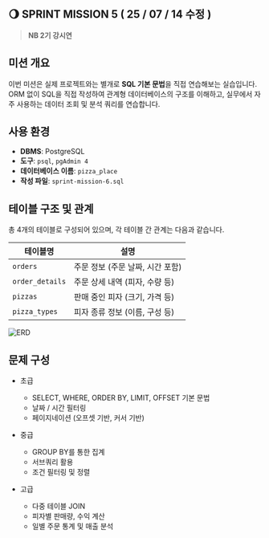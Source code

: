 ## 🌖 SPRINT MISSION 5 ( 25 / 07 / 14 수정 )  
> **NB 2기 강시연**

## 미션 개요

이번 미션은 실제 프로젝트와는 별개로 **SQL 기본 문법**을 직접 연습해보는 실습입니다.  
ORM 없이 SQL을 직접 작성하여 관계형 데이터베이스의 구조를 이해하고, 실무에서 자주 사용하는 데이터 조회 및 분석 쿼리를 연습합니다.


## 사용 환경

- **DBMS**: PostgreSQL  
- **도구**: `psql`, `pgAdmin 4`  
- **데이터베이스 이름**: `pizza_place`  
- **작성 파일**: `sprint-mission-6.sql`


## 테이블 구조 및 관계

총 4개의 테이블로 구성되어 있으며, 각 테이블 간 관계는 다음과 같습니다.

| 테이블명         | 설명 |
|------------------|------|
| `orders`         | 주문 정보 (주문 날짜, 시간 포함) |
| `order_details`  | 주문 상세 내역 (피자, 수량 등) |
| `pizzas`         | 판매 중인 피자 (크기, 가격 등) |
| `pizza_types`    | 피자 종류 정보 (이름, 구성 등) |

![ERD](https://bakey-api.codeit.kr/api/files/resource?root=static&seqId=13903&version=1&directory=/g7sswvmad-image.png&name=g7sswvmad-image.png)

## 문제 구성
- 초급
  - SELECT, WHERE, ORDER BY, LIMIT, OFFSET 기본 문법
  - 날짜 / 시간 필터링
  - 페이지네이션 (오프셋 기반, 커서 기반)

- 중급
  - GROUP BY를 통한 집계
  - 서브쿼리 활용
  - 조건 필터링 및 정렬

- 고급
  - 다중 테이블 JOIN
  - 피자별 판매량, 수익 계산
  - 일별 주문 통계 및 매출 분석